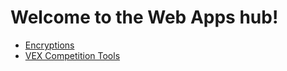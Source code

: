 # Welcome to the Web Apps hub!

* [Encryptions](https://mariochao.github.io/encryptions/)
* [VEX Competition Tools](https://mariochao.github.io/vex-competition-tools/)
